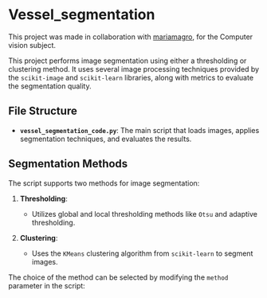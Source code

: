 # Vessel_segmentation

This project was made in collaboration with [mariamagro](https://github.com/mariamagro), for the Computer vision subject.

This project performs image segmentation using either a thresholding or clustering method. It uses several image processing techniques provided by the `scikit-image` and `scikit-learn` libraries, along with metrics to evaluate the segmentation quality.

## File Structure

- **`vessel_segmentation_code.py`**: The main script that loads images, applies segmentation techniques, and evaluates the results.

## Segmentation Methods

The script supports two methods for image segmentation:

1. **Thresholding**:
   - Utilizes global and local thresholding methods like `Otsu` and adaptive thresholding.
   
2. **Clustering**:
   - Uses the `KMeans` clustering algorithm from `scikit-learn` to segment images.

The choice of the method can be selected by modifying the `method` parameter in the script:

